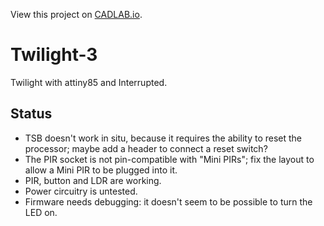 View this project on [CADLAB.io](https://cadlab.io/project/1197). 

Twilight-3
==========

Twilight with attiny85 and Interrupted.

Status
------
- TSB doesn't work in situ, because it requires the ability to reset
  the processor; maybe add a header to connect a reset switch?
- The PIR socket is not pin-compatible with "Mini PIRs"; fix the layout
  to allow a Mini PIR to be plugged into it.
- PIR, button and LDR are working.
- Power circuitry is untested.
- Firmware needs debugging: it doesn't seem to be possible to turn the
  LED on.
